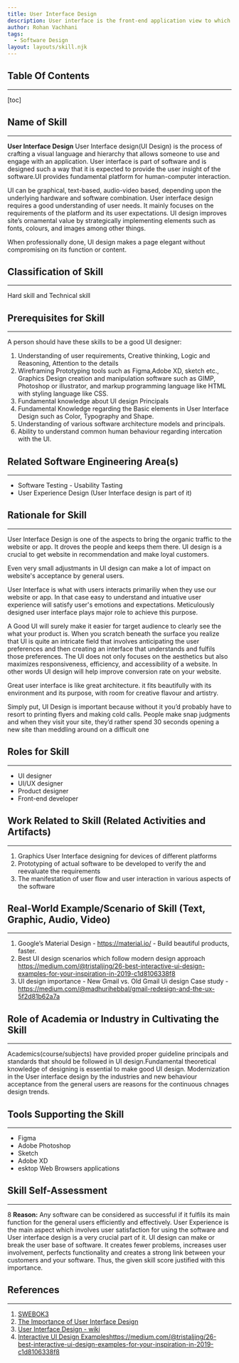 ```yaml
---
title: User Interface Design
description: User interface is the front-end application view to which user interacts in order to use the software.
author: Rohan Vachhani
tags:
  - Software Design
layout: layouts/skill.njk
---
```

## Table Of Contents
---
[toc]

## Name of Skill
---
**User Interface Design**
User Interface design(UI Design) is the process of crafting a visual language and hierarchy that allows someone to use and engage with an application. User interface is part of software and is designed such a way that it is expected to provide the user insight of the software.UI provides fundamental platform for human-computer interaction.

UI can be graphical, text-based, audio-video based, depending upon the underlying hardware and software combination. User interface design requires a good understanding of user needs. It mainly focuses on the requirements of the platform and its user expectations. UI design improves site’s ornamental value by strategically implementing elements such as fonts, colours, and images among other things.   

When professionally done, UI design makes a page elegant without compromising on its function or content.


## Classification of Skill
---
Hard skill and Technical skill

## Prerequisites for Skill
---
A person should have these skills to be a good UI designer:
1. Understanding of user requirements, Creative thinking, Logic and Reasoning, Attention to the details
2. Wireframing Prototyping tools such as Figma,Adobe XD, sketch etc., Graphics Design creation and manipulation software such as GIMP, Photoshop or illustrator, and markup programming language like HTML with styling language like CSS. 
3. Fundamental knowledge about UI design Principals
4. Fundamental Knowledge regarding the Basic elements in User Interface Design such as Color, Typography and Shape.
5. Understanding of various software architecture models and principals.
6. Ability to understand common human behaviour regarding intercation with the UI.

## Related Software Engineering Area(s)
---
- Software Testing - Usability Tasting
- User Experience Design (User Interface design is part of it)

## Rationale for Skill
---
User Interface Design is one of the aspects to bring the organic traffic to the website or app. It droves the people and keeps them there. UI design is a crucial to get website in recommendation and make loyal customers.

Even very small adjustmants in UI design can make a lot of impact on website's acceptance by general users.

User Interface is what with users interacts primariliy when they use our website or app. In that case easy to understand and intuative user experience will satisfy user's emotions and expectations. Meticulously designed user interface plays major role to achieve this purpose.

A Good UI will surely make it easier for target audience to clearly see the what your product is. When you scratch beneath the surface you realize that UI is quite an intricate field that involves anticipating the user preferences and then creating an interface that understands and fulfils those preferences. The  UI does not only focuses on the aesthetics but also maximizes responsiveness, efficiency, and accessibility of a website. In other words UI design will help improve conversion rate on your website.

Great user interface is like great architecture. it fits beautifully with its environment and its purpose, with room for creative flavour and artistry.

Simply put, UI Design is important because without it you’d probably have to resort to printing flyers and making cold calls. People make snap judgments and when they visit your site, they’d rather spend 30 seconds opening a new site than meddling around on a difficult one

## Roles for Skill
---
- UI designer 
- UI/UX designer
- Product designer
- Front-end developer

## Work Related to Skill (Related Activities and Artifacts)
---
1. Graphics User Interface designing for devices of different platforms 
2. Prototyping of actual software to be developed to verify the and reevaluate the requirements
3. The manifestation of user flow and user interaction in various aspects of the software
 

## Real-World Example/Scenario of Skill (Text, Graphic, Audio, Video)
---
1. Google’s Material Design - https://material.io/  - Build beautiful products, faster.
2. Best UI design scenarios which follow modern design approach https://medium.com/@tristaljing/26-best-interactive-ui-design-examples-for-your-inspiration-in-2019-c1d8106338f8
3. 	UI design importance - New Gmail vs. Old Gmail Ui design Case study - https://medium.com/@madhurihebbal/gmail-redesign-and-the-ux-5f2d81b62a7a

## Role of Academia or Industry in Cultivating the Skill
---
Academics(course/subjects) have provided proper guideline principals and standards that should be followed in UI design.Fundamental theoretical knowledge of designing is essential to make good UI design. 
Modernization in the User interface
design by the industries and new behaviour acceptance from the general users are reasons for the continuous chnages design trends. 

## Tools Supporting the Skill
---
- Figma
- Adobe Photoshop
- Sketch
- Adobe XD
- esktop Web Browsers applications

## Skill Self-Assessment
---
8
**Reason:**
Any software can be considered as successful if it fulfils its main function for the general users efficiently and effectively. User Experience is the main aspect which involves user satisfaction for using the software and User interface design is a very crucial part of it. 
UI design can make or break the user base of software. It creates fewer problems, increases user involvement, perfects functionality and creates a strong link between your customers and your software.
Thus, the given skill score justified with this importance.

## References 
---
1. [SWEBOK3](https://users.encs.concordia.ca/~kamthan/courses/soen-6011/project/SWEBOK3.pdf)
2. [The Importance of User Interface Design](https://www.plego.com/blog/importance-user-interface-design/#:~:text=Simply%20put%2C%20User%20Interface%20Design,your%20customers%20and%20your%20website)
3. [User Interface Design - wiki](https://en.wikipedia.org/wiki/User_interface_design)
4. [Interactive UI Design Examples]()https://medium.com/@tristaljing/26-best-interactive-ui-design-examples-for-your-inspiration-in-2019-c1d8106338f8
